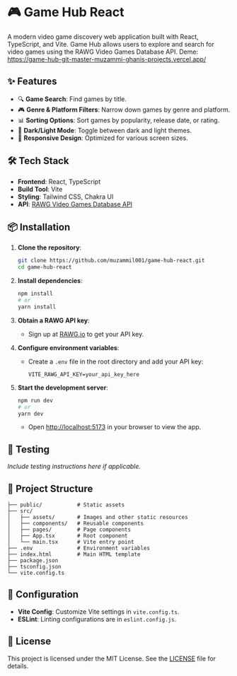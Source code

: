 
# 🎮 Game Hub React

A modern video game discovery web application built with React, TypeScript, and Vite. Game Hub allows users to explore and search for video games using the RAWG Video Games Database API.
Deme: https://game-hub-git-master-muzammi-ghanis-projects.vercel.app/
## ✨ Features

- 🔍 **Game Search**: Find games by title.
- 🎮 **Genre & Platform Filters**: Narrow down games by genre and platform.
- 📊 **Sorting Options**: Sort games by popularity, release date, or rating.
- 🌙 **Dark/Light Mode**: Toggle between dark and light themes.
- 📱 **Responsive Design**: Optimized for various screen sizes.

## 🛠️ Tech Stack

- **Frontend**: React, TypeScript
- **Build Tool**: Vite
- **Styling**: Tailwind CSS, Chakra UI
- **API**: [RAWG Video Games Database API](https://rawg.io/apidocs)

## 📦 Installation

1. **Clone the repository**:

   ```bash
   git clone https://github.com/muzammil001/game-hub-react.git
   cd game-hub-react
   ```

2. **Install dependencies**:

   ```bash
   npm install
   # or
   yarn install
   ```

3. **Obtain a RAWG API key**:

   - Sign up at [RAWG.io](https://rawg.io/apidocs) to get your API key.

4. **Configure environment variables**:

   - Create a `.env` file in the root directory and add your API key:

     ```env
     VITE_RAWG_API_KEY=your_api_key_here
     ```

5. **Start the development server**:

   ```bash
   npm run dev
   # or
   yarn dev
   ```

   - Open [http://localhost:5173](http://localhost:5173) in your browser to view the app.

## 🧪 Testing

*Include testing instructions here if applicable.*

## 📁 Project Structure

```
├── public/           # Static assets
├── src/
│   ├── assets/       # Images and other static resources
│   ├── components/   # Reusable components
│   ├── pages/        # Page components
│   ├── App.tsx       # Root component
│   └── main.tsx      # Vite entry point
├── .env              # Environment variables
├── index.html        # Main HTML template
├── package.json
├── tsconfig.json
└── vite.config.ts
```

## 🔧 Configuration

- **Vite Config**: Customize Vite settings in `vite.config.ts`.
- **ESLint**: Linting configurations are in `eslint.config.js`.

## 📄 License

This project is licensed under the MIT License. See the [LICENSE](./LICENSE) file for details.
